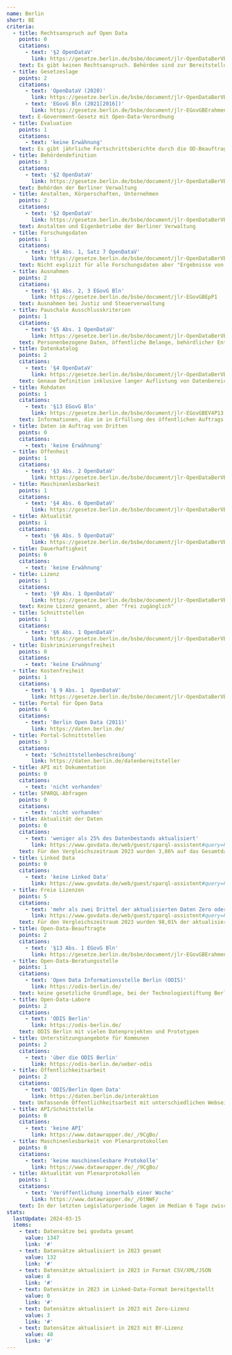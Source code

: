 ```yaml
---
name: Berlin
short: BE
criteria:
  - title: Rechtsanspruch auf Open Data
    points: 0
    citations:
      - text: '§2 OpenDataV'
        link: https://gesetze.berlin.de/bsbe/document/jlr-OpenDataBerVBEpP2
    text: Es gibt keinen Rechtsanspruch. Behörden sind zur Bereitstellung von in einem Katalog aufgeführten Daten verpflichtet, ein Anspruch besteht nicht
  - title: Gesetzeslage
    points: 2
    citations:
      - text: 'OpenDataV (2020)'
        link: https://gesetze.berlin.de/bsbe/document/jlr-OpenDataBerVBEpP2
      - text: 'EGovG Bln (2021[2016])'
        link: https://gesetze.berlin.de/bsbe/document/jlr-EGovGBErahmen
    text: E-Government-Gesetz mit Open-Data-Verordnung
  - title: Evaluation
    points: 1
    citations:
      - text: 'keine Erwähnung'
    text: Es gibt jährliche Fortschrittsberichte durch die OD-Beauftragte des Landes ohne gesetzliche Grundlage
  - title: Behördendefinition
    points: 3
    citations:
      - text: '§2 OpenDataV'
        link: https://gesetze.berlin.de/bsbe/document/jlr-OpenDataBerVBEpP2
    text: Behörden der Berliner Verwaltung
  - title: Anstalten, Körperschaften, Unternehmen
    points: 2
    citations:
      - text: '§2 OpenDataV'
        link: https://gesetze.berlin.de/bsbe/document/jlr-OpenDataBerVBEpP2
    text: Anstalten und Eigenbetriebe der Berliner Verwaltung
  - title: Forschungsdaten
    points: 1
    citations:
      - text: '§4 Abs. 1, Satz 7 OpenDataV'
        link: https://gesetze.berlin.de/bsbe/document/jlr-OpenDataBerVBEpP4
    text: Nicht explizit für alle Forschungsdaten aber "Ergebnisse von Messungen, Beobachtungen und sonstigen Erhebungen von Umwelteinwirkungen"
  - title: Ausnahmen
    points: 2
    citations:
      - text: '§1 Abs. 2, 3 EGovG Bln'
        link: https://gesetze.berlin.de/bsbe/document/jlr-EGovGBEpP1
    text: Ausnahmen bei Justiz und Steuerverwaltung
  - title: Pauschale Ausschlusskriterien
    points: 1
    citations:
      - text: '§5 Abs. 1 OpenDataV'
        link: https://gesetze.berlin.de/bsbe/document/jlr-OpenDataBerVBEpP5
    text: Personenbezogene Daten, öffentliche Belange, behördlicher Entscheidungsprozess, Gemeinwohl, Bodenpreis, Betriebs- und Geschäftsgeheimnisse, Gutachten
  - title: Datenkatalog
    points: 2
    citations:
      - text: '§4 OpenDataV'
        link: https://gesetze.berlin.de/bsbe/document/jlr-OpenDataBerVBEpP4
    text: Genaue Definition inklusive langer Auflistung von Datenbereichen in der OpenDataV
  - title: Rohdaten
    points: 1
    citations:
      - text: '§13 EGovG Bln'
        link: https://gesetze.berlin.de/bsbe/document/jlr-EGovGBEV4P13
    text: Informationen, die im in Erfüllung des öffentlichen Auftrags erstellt hat und maschinenlesbar darstellbar
  - title: Daten im Auftrag von Dritten
    points: 0
    citations:
      - text: 'keine Erwähnung'
  - title: Offenheit
    points: 1
    citations:
      - text: '§3 Abs. 2 OpenDataV'
        link: https://gesetze.berlin.de/bsbe/document/jlr-OpenDataBerVBEpP3
  - title: Maschinenlesbarkeit
    points: 1
    citations:
      - text: '§4 Abs. 6 OpenDataV'
        link: https://gesetze.berlin.de/bsbe/document/jlr-OpenDataBerVBEpP4
  - title: Aktualität
    points: 1
    citations:
      - text: '§6 Abs. 5 OpenDataV'
        link: https://gesetze.berlin.de/bsbe/document/jlr-OpenDataBerVBEpP6
  - title: Dauerhaftigkeit
    points: 0
    citations:
      - text: 'keine Erwähnung'
  - title: Lizenz
    points: 1
    citations:
      - text: '§9 Abs. 1 OpenDataV'
        link: https://gesetze.berlin.de/bsbe/document/jlr-OpenDataBerVBEpP9
    text: Keine Lizenz genannt, aber "frei zugänglich"
  - title: Schnittstellen
    points: 1
    citations:
      - text: '§6 Abs. 1 OpenDataV'
        link: https://gesetze.berlin.de/bsbe/document/jlr-OpenDataBerVBEpP6
  - title: Diskriminierungsfreiheit
    points: 0
    citations:
      - text: 'keine Erwähnung'
  - title: Kostenfreiheit
    points: 1
    citations:
      - text: '§ 9 Abs. 1  OpenDataV'
        link: https://gesetze.berlin.de/bsbe/document/jlr-OpenDataBerVBEpP9
  - title: Portal für Open Data
    points: 6
    citations:
      - text: 'Berlin Open Data (2011)'
        link: https://daten.berlin.de/
  - title: Portal-Schnittstellen
    points: 3
    citations:
      - text: 'Schnittstellenbeschreibung'
        link: https://daten.berlin.de/datenbereitsteller
  - title: API mit Dokumentation
    points: 0
    citations:
      - text: 'nicht vorhanden'
  - title: SPARQL-Abfragen
    points: 0
    citations:
      - text: 'nicht vorhanden'
  - title: Aktualität der Daten
    points: 0
    citations:
      - text: 'weniger als 25% des Datenbestands aktualisiert'
        link: https://www.govdata.de/web/guest/sparql-assistent#query=PREFIX%20rdf%3A%20%3Chttp%3A%2F%2Fwww.w3.org%2F1999%2F02%2F22-rdf-syntax-ns%23%3E%0APREFIX%20rdfs%3A%20%3Chttp%3A%2F%2Fwww.w3.org%2F2000%2F01%2Frdf-schema%23%3E%0APREFIX%20dct%3A%20%3Chttp%3A%2F%2Fpurl.org%2Fdc%2Fterms%2F%3E%0APREFIX%20dcat%3A%20%3Chttp%3A%2F%2Fwww.w3.org%2Fns%2Fdcat%23%3E%0APREFIX%20contributor%3A%20%3Chttp%3A%2F%2Fdcat-ap.de%2Fdef%2Fcontributors%2F%3E%0A%0A%20SELECT%20%0A%20%20(COUNT(DISTINCT%20%3Fdataset)%20AS%20%3Ftotal_datasets)%0A%0A%20%20WHERE%20%7B%0A%20%20%20%20%3Fdataset%20a%20dcat%3ADataset%20.%0A%20%20%20%20%3Fdataset%20%3FcontributorIDpredicate%20contributor%3AberlinOpenData%20.%0A%20%20%20%20%3Fdataset%20dct%3Amodified%20%3Fmodified%20.%0A%20%20%20%20FILTER(YEAR(%3Fmodified)%20%3D%202023)%20.%0A%0A%20%7D&endpoint=https%3A%2F%2Fwww.govdata.de%2Fsparql&requestMethod=GET&tabTitle=Query&headers=%7B%7D&contentTypeConstruct=text%2Fturtle%2C*%2F*%3Bq%3D0.9&contentTypeSelect=application%2Fsparql-results%2Bjson%2C*%2F*%3Bq%3D0.9&outputFormat=table
    text: Für den Vergleichszeitraum 2023 wurden 3,86% auf das Gesamtdatenvorkommen bezogen neu erstellt oder aktualisiert
  - title: Linked Data
    points: 0
    citations:
      - text: 'keine Linked Data'
        link: https://www.govdata.de/web/guest/sparql-assistent#query=PREFIX%20rdf%3A%20%3Chttp%3A%2F%2Fwww.w3.org%2F1999%2F02%2F22-rdf-syntax-ns%23%3E%0APREFIX%20rdfs%3A%20%3Chttp%3A%2F%2Fwww.w3.org%2F2000%2F01%2Frdf-schema%23%3E%0APREFIX%20dct%3A%20%3Chttp%3A%2F%2Fpurl.org%2Fdc%2Fterms%2F%3E%0APREFIX%20dcat%3A%20%3Chttp%3A%2F%2Fwww.w3.org%2Fns%2Fdcat%23%3E%0APREFIX%20contributor%3A%20%3Chttp%3A%2F%2Fdcat-ap.de%2Fdef%2Fcontributors%2F%3E%0A%0A%20SELECT%20%0A%20%20(COUNT(DISTINCT%20%3Fdataset)%20AS%20%3Ftotal_datasets)%0A%20%20(COUNT(DISTINCT%20%3FdatasetWithLD)%20AS%20%3FdatasetsWithLD)%0A%0A%0A%20%20WHERE%20%7B%0A%20%20%20%20%3Fdataset%20a%20dcat%3ADataset%20.%0A%20%20%20%20%3Fdataset%20%3FcontributorIDpredicate%20contributor%3AberlinOpenData%20.%0A%20%20%20%20%3Fdataset%20dct%3Amodified%20%3Fmodified%20.%0A%20%20%20%20FILTER(YEAR(%3Fmodified)%20%3D%202023)%20.%0A%0A%20%20%20OPTIONAL%20%7B%0A%20%20%20%20%20%20%3Fdataset%20dcat%3Adistribution%20%3Fdistribution1%20.%0A%20%20%20%20%20%20%3Fdistribution1%20dct%3Aformat%20%3Fformat%20.%0A%20%20%20%20FILTER((CONTAINS(LCASE(STR(%3Fformat))%2C%20%22rdf%22))%20%7C%7C%20(CONTAINS(LCASE(STR(%3Fformat))%2C%20%22turtle%22))%20%7C%7C%20(CONTAINS(LCASE(STR(%3Fformat))%2C%20%22n3%22)%7C%7C%20(CONTAINS(LCASE(STR(%3Fformat))%2C%20%22jsonld%22))))%0A%20%20%20%20%20%20BIND(%3Fdataset%20AS%20%3FdatasetWithLD)%0A%20%20%20%20%7D%0A%20%7D&endpoint=https%3A%2F%2Fwww.govdata.de%2Fsparql&requestMethod=GET&tabTitle=Query&headers=%7B%7D&contentTypeConstruct=text%2Fturtle%2C*%2F*%3Bq%3D0.9&contentTypeSelect=application%2Fsparql-results%2Bjson%2C*%2F*%3Bq%3D0.9&outputFormat=table
  - title: Freie Lizenzen
    points: 5
    citations:
      - text: 'mehr als zwei Drittel der aktualisierten Daten Zero oder BY-lizensiert'
        link: https://www.govdata.de/web/guest/sparql-assistent#query=PREFIX%20rdf%3A%20%3Chttp%3A%2F%2Fwww.w3.org%2F1999%2F02%2F22-rdf-syntax-ns%23%3E%0APREFIX%20rdfs%3A%20%3Chttp%3A%2F%2Fwww.w3.org%2F2000%2F01%2Frdf-schema%23%3E%0APREFIX%20dct%3A%20%3Chttp%3A%2F%2Fpurl.org%2Fdc%2Fterms%2F%3E%0APREFIX%20dcat%3A%20%3Chttp%3A%2F%2Fwww.w3.org%2Fns%2Fdcat%23%3E%0APREFIX%20contributor%3A%20%3Chttp%3A%2F%2Fdcat-ap.de%2Fdef%2Fcontributors%2F%3E%0A%0A%20SELECT%20%0A%20%20(COUNT(DISTINCT%20%3Fdataset)%20AS%20%3Ftotal_datasets)%0A%20%20(COUNT(DISTINCT%20%3FdatasetWithZeroLicense)%20AS%20%3FdatasetsWithZeroLicense)%0A%20%20(COUNT(DISTINCT%20%3FdatasetWithByLicense)%20AS%20%3FdatasetsWithByLicense)%0A%20%20WHERE%20%7B%0A%20%20%20%20%3Fdataset%20a%20dcat%3ADataset%20.%0A%20%20%20%20%3Fdataset%20%3FcontributorIDpredicate%20contributor%3AberlinOpenData%20.%0A%20%20%20%20%3Fdataset%20dct%3Amodified%20%3Fmodified%20.%0A%20%20%20%20FILTER(YEAR(%3Fmodified)%20%3D%202023)%20.%0A%0A%20%20%20%20OPTIONAL%20%7B%0A%20%20%20%20%20%20%3Fdataset%20dcat%3Adistribution%20%3Fdistribution2%20.%0A%20%20%20%20%20%20%3Fdistribution2%20dct%3Alicense%20%3Flicense%20.%0A%20%20%20%20%20%20FILTER(CONTAINS(LCASE(STR(%3Flicense))%2C%20%22zero%22))%0A%20%20%20%20%20%20BIND(%3Fdataset%20AS%20%3FdatasetWithZeroLicense)%0A%20%20%20%20%7D%0A%20%20OPTIONAL%20%7B%0A%20%20%20%20%20%20%3Fdataset%20dcat%3Adistribution%20%3Fdistribution2%20.%0A%20%20%20%20%20%20%3Fdistribution2%20dct%3Alicense%20%3Flicense%20.%0A%20%20%20%20%20%20FILTER(CONTAINS(LCASE(STR(%3Flicense))%2C%20%22by%22))%0A%20%20%20%20%20%20BIND(%3Fdataset%20AS%20%3FdatasetWithByLicense)%0A%20%20%20%20%7D%0A%20%7D&endpoint=https%3A%2F%2Fwww.govdata.de%2Fsparql&requestMethod=GET&tabTitle=Query&headers=%7B%7D&contentTypeConstruct=text%2Fturtle%2C*%2F*%3Bq%3D0.9&contentTypeSelect=application%2Fsparql-results%2Bjson%2C*%2F*%3Bq%3D0.9&outputFormat=table
    text: Für den Vergleichszeitraum 2023 wurden 98,01% der aktualisierten oder neuen Datensätze mit Zero oder BY-Lizenz versehen
  - title: Open-Data-Beauftragte
    points: 2
    citations:
      - text: '§13 Abs. 1 EGovG Bln'
        link: https://gesetze.berlin.de/bsbe/document/jlr-EGovGBErahmen/part/X https://gesetze.berlin.de/bsbe/document/jlr-OpenDataBerVBEpP6
  - title: Open-Data-Beratungsstelle
    points: 1
    citations:
      - text: 'Open Data Informationsstelle Berlin (ODIS)'
        link: https://odis-berlin.de/
    text: keine gesetzliche Grundlage, bei der Technologiestiftung Berlin verankert
  - title: Open-Data-Labore
    points: 2
    citations:
      - text: 'ODIS Berlin'
        link: https://odis-berlin.de/
    text: ODIS Berlin mit vielen Datenprojekten und Prototypen
  - title: Unterstützungsangebote für Kommunen
    points: 2
    citations:
      - text: 'über die ODIS Berlin'
        link: https://odis-berlin.de/ueber-odis
  - title: Öffentlichkeitsarbeit
    points: 2
    citations:
      - text: 'ODIS/Berlin Open Data'
        link: https://daten.berlin.de/interaktion
    text: Umfassende Öffentlichkeitsarbeit mit unterschiedlichen Webseiten und Community-Formaten
  - title: API/Schnittstelle
    points: 0
    citations:
      - text: 'keine API'
        link: https://www.datawrapper.de/_/9CgBo/
  - title: Maschinenlesbarkeit von Plenarprotokollen
    points: 0
    citations:
      - text: 'keine maschinenlesbare Protokolle'
        link: https://www.datawrapper.de/_/9CgBo/
  - title: Aktualität von Plenarprotokollen
    points: 1
    citations:
      - text: 'Veröffentlichung innerhalb einer Woche'
        link: https://www.datawrapper.de/_/6tNWF/
    text: In der letzten Legislaturperiode lagen im Median 6 Tage zwischen Sitzung und Veröffentlichung
stats:
  lastUpdate: 2024-03-15
  items:
    - text: Datensätze bei govdata gesamt
      value: 1347
      link: '#'
    - text: Datensätze aktualisiert in 2023 gesamt
      value: 132
      link: '#'
    - text: Datensätze aktualisiert in 2023 in Format CSV/XML/JSON
      value: 8
      link: '#'
    - text: Datensätze in 2023 im Linked-Data-Format bereitgestellt
      value: 0
      link: '#'
    - text: Datensätze aktualisiert in 2023 mit Zero-Lizenz
      value: 3
      link: '#'
    - text: Datensätze aktualisiert in 2023 mit BY-Lizenz
      value: 48
      link: '#'
---
```

